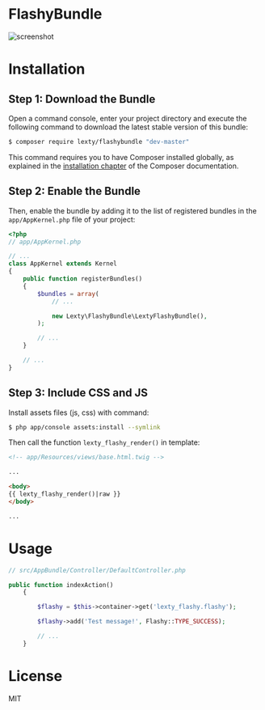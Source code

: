 FlashyBundle
============

![screenshot](Lexty/FlashyBundle/blob/screenshots/screenshot.png?raw=true "Flash notifications for symfony2")

Installation
============

Step 1: Download the Bundle
---------------------------

Open a command console, enter your project directory and execute the
following command to download the latest stable version of this bundle:

```bash
$ composer require lexty/flashybundle "dev-master"
```

This command requires you to have Composer installed globally, as explained
in the [installation chapter](https://getcomposer.org/doc/00-intro.md)
of the Composer documentation.

Step 2: Enable the Bundle
-------------------------

Then, enable the bundle by adding it to the list of registered bundles
in the `app/AppKernel.php` file of your project:

```php
<?php
// app/AppKernel.php

// ...
class AppKernel extends Kernel
{
    public function registerBundles()
    {
        $bundles = array(
            // ...

            new Lexty\FlashyBundle\LextyFlashyBundle(),
        );

        // ...
    }

    // ...
}
```

Step 3: Include CSS and JS
-------------------------

Install assets files (js, css) with command:

```bash
$ php app/console assets:install --symlink
```

Then call the function `lexty_flashy_render()` in template:

```html
<!-- app/Resources/views/base.html.twig -->

...

<body>
{{ lexty_flashy_render()|raw }}
</body>

...

```

Usage
=====

```php
// src/AppBundle/Controller/DefaultController.php

public function indexAction()
    {

        $flashy = $this->container->get('lexty_flashy.flashy');

        $flashy->add('Test message!', Flashy::TYPE_SUCCESS);

        // ...
    }
```

License
=======
MIT
